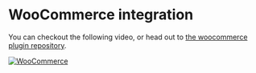 # WooCommerce integration

You can checkout the following video, or head out to [the woocommerce plugin repository](https://github.com/btcpayserver/woocommerce-plugin).

[![WooCommerce](https://img.youtube.com/vi/tTH3nLoyTcw/mqdefault.jpg)](https://www.youtube.com/watch?v=tTH3nLoyTcw "BTCPay - WooCommerce")

